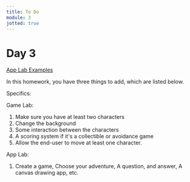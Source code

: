 ```yaml
---
title: To Do
module: 3
jotted: true
---
```


# Day 3

<p>
<a href="https://github.com/Montana-Media-Arts/120_CreativeCoding1-Spring2023-Samples/tree/main/Homework%204" target="_blank">App Lab Examples</a>
</p>

In this homework, you have three things to add, which are listed below.

Specifics:

Game Lab:

1.  Make sure you have at least two characters
2. Change the background
3. Some interaction between the characters
4. A scoring system if it's a collectible or avoidance game
5. Allow the end-user to move at least one character. 

App Lab:

1. Create a game, Choose your adventure, A question, and answer, A canvas drawing app, etc.
